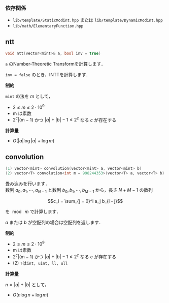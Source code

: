 ### 依存関係

- `lib/template/StaticModint.hpp` または `lib/template/DynamicModint.hpp`
- `lib/math/ElementaryFunction.hpp`

## ntt

```cpp
void ntt(vector<mint>& a, bool inv = true)
```

`a` のNumber-Theoretic Transformを計算します．

`inv = false` のとき，INTTを計算します．

**制約**

`mint` の法を $m$ として，

- $2 \leq m \leq 2 \cdot 10^9$
- $\mathrm{m}$ は素数
- $2^c | (\mathrm{m} - 1)$ かつ $|a| + |b| - 1 \leq 2^c$ なる $c$ が存在する

**計算量**

- $O(|a| \log |a| + \log m)$

## convolution

```cpp
(1) vector<mint> convolution(vector<mint> a, vector<mint> b)
(2) vector<T> convolution<int m = 998244353>(vector<T> a, vector<T> b)
```

畳み込みを行います．<br>
数列 $a_0, a_1, \cdots, a_{N - 1}$ と数列 $b_0, b_1, \cdots, b_{M - 1}$ から，長さ $N + M - 1$ の数列

$$c_i = \sum_{j = 0}^i a_j b_{i - j}$$

を $\bmod ~ m$ で計算します．

$a$ または $b$ が空配列の場合は空配列を返します．

**制約**

- $2 \leq m \leq 2 \cdot 10^9$
- $\mathrm{m}$ は素数
- $2^c | (\mathrm{m} - 1)$ かつ $|a| + |b| - 1 \leq 2^c$ なる $c$ が存在する
- (2) `T`は`int, uint, ll, ull`

**計算量**

$n = |a| + |b|$ として，

- $O(n \log n + \log m)$